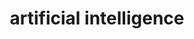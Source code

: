 ---
title: "artificial intelligence"
weight: 18
description: >
  artificial intelligence
categories: [artificialintelligence]
tags: [AI]
---
